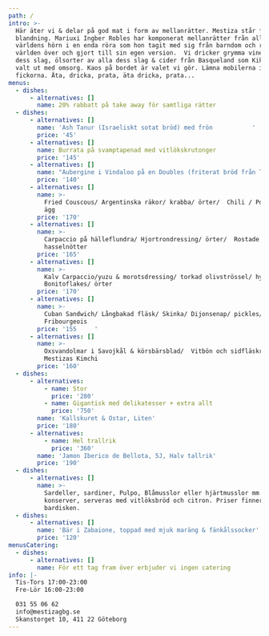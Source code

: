 ```yaml
---
path: /
intro: >-
  Här äter vi & delar på god mat i form av mellanrätter. Mestiza står för
  blandning. Mariuxi Ingber Robles har komponerat mellanrätter från alla
  världens hörn i en enda röra som hon tagit med sig från barndom och resor
  världen över och gjort till sin egen version.  Vi dricker grymma viner av alla
  dess slag, ölsorter av alla dess slag & cider från Basqueland som Kiki Ingber
  valt ut med omsorg. Kaos på bordet är valet vi gör. Lämna mobilerna i
  fickorna. Äta, dricka, prata, äta dricka, prata...
menus:
  - dishes:
      - alternatives: []
        name: 20% rabbatt på take away för samtliga rätter
  - dishes:
      - alternatives: []
        name: 'Ash Tanur (Israeliskt sotat bröd) med frön           '
        price: '45'
      - alternatives: []
        name: Burrata på svamptapenad med vitlökskrutonger
        price: '145'
      - alternatives: []
        name: "Aubergine i Vindaloo på en Doubles (friterat bröd från Trinidad)/ yoghurt/ Korianderfrön\t"
        price: '140'
      - alternatives: []
        name: >-
          Fried Couscous/ Argentinska räkor/ krabba/ örter/  Chili / Pocherat
          ägg  
        price: '170'
      - alternatives: []
        name: >-
          Carpaccio på hälleflundra/ Hjortrondressing/ örter/  Rostade
          hasselnötter
        price: '165'
      - alternatives: []
        name: >-
          Kalv Carpaccio/yuzu & morotsdressing/ torkad olivströssel/ hyvlad
          Bonitoflakes/ örter
        price: '170'
      - alternatives: []
        name: >-
          Cuban Sandwich/ Långbakad fläsk/ Skinka/ Dijonsenap/ pickles/
          Fribourgeois
        price: '155     '
      - alternatives: []
        name: >-
          Oxsvandolmar i Savojkål & körsbärsblad/  Vitbön och sidfläskragu/
          Mestizas Kimchi 
        price: '160'
  - dishes:
      - alternatives:
          - name: Stor
            price: '280'
          - name: Gigantisk med delikatesser + extra allt
            price: '750'
        name: 'Kallskuret & Ostar, Liten'
        price: '180'
      - alternatives:
          - name: Hel trallrik
            price: '360'
        name: 'Jamon Iberico de Bellota, 5J, Halv tallrik'
        price: '190'
  - dishes:
      - alternatives: []
        name: >-
          Sardeller, sardiner, Pulpo, Blåmusslor eller hjärtmusslor mm. i
          konserver, serveras med vitlöksbröd och citron. Priser finner ni på
          bardisken.
  - dishes:
      - alternatives: []
        name: 'Bär i Zabaione, toppad med mjuk maräng & fänkålssocker'
        price: '120'
menusCatering:
  - dishes:
      - alternatives: []
        name: För ett tag fram över erbjuder vi ingen catering
info: |-
  Tis-Tors 17:00-23:00
  Fre-Lör 16:00-23:00

  031 55 06 62
  info@mestizagbg.se
  Skanstorget 10, 411 22 Göteborg
---
```



